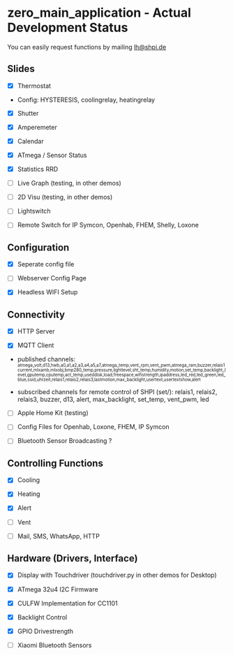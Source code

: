 # zero_main_application - Actual Development Status

You can easily request functions by mailing lh@shpi.de

## Slides

- [X] Thermostat

*  Config: HYSTERESIS, coolingrelay, heatingrelay

- [X] Shutter

- [X] Amperemeter

- [X] Calendar

- [X] ATmega / Sensor Status

- [X] Statistics RRD

- [ ] Live Graph (testing, in other demos)

- [ ] 2D Visu (testing, in other demos)

- [ ] Lightswitch

- [ ] Remote Switch for IP Symcon, Openhab, FHEM, Shelly, Loxone




## Configuration

- [X] Seperate config file

- [ ] Webserver Config Page

- [X] Headless WIFI Setup

## Connectivity

- [X] HTTP Server

- [X] MQTT Client

* published channels: <sup><sub>atmega_volt,d13,hwb,a0,a1,a2,a3,a4,a5,a7,atmega_temp,vent_rpm,vent_pwm,atmega_ram,buzzer,relais1current,mlxamb,mlxobj,bmp280_temp,pressure,lightlevel,sht_temp,humidity,motion,set_temp,backlight_level,gputemp,cputemp,act_temp,useddisk,load,freespace,wifistrength,ipaddress,led_red,led_green,led_blue,ssid,uhrzeit,relais1,relais2,relais3,lastmotion,max_backlight,usertext,usertextshow,alert</sub></sup>


* subscribed channels for remote control of SHPI (set/): relais1, relais2, relais3, buzzer, d13, alert, max_backlight, set_temp, vent_pwm, led



- [ ] Apple Home Kit (testing)

- [ ] Config Files for Openhab, Loxone, FHEM, IP Symcon

- [ ] Bluetooth Sensor Broadcasting ?

## Controlling Functions

- [X] Cooling

- [X] Heating

- [X] Alert

- [ ] Vent

- [ ] Mail, SMS, WhatsApp, HTTP
## Hardware (Drivers, Interface)


- [X] Display with Touchdriver (touchdriver.py in other demos for Desktop)

- [X] ATmega 32u4 I2C Firmware

- [X] CULFW Implementation for CC1101

- [X] Backlight Control

- [X] GPIO Drivestrength


- [ ] Xiaomi Bluetooth Sensors












